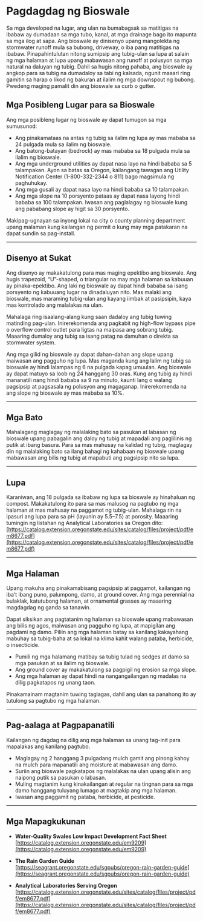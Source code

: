 # Pagdagdag ng Bioswale

Sa mga developed na lugar, ang ulan na bumabagsak sa matitigas na ibabaw ay dumadaan sa mga tubo, kanal, at mga drainage bago ito mapunta sa mga ilog at sapa. Ang bioswale ay dinisenyo upang mangolekta ng stormwater runoff mula sa bubong, driveway, o iba pang matitigas na ibabaw. Pinapahintulutan nitong sumipsip ang tubig-ulan sa lupa at salain ng mga halaman at lupa upang mabawasan ang runoff at polusyon sa mga natural na daluyan ng tubig. Dahil sa hugis nitong pahaba, ang bioswale ay angkop para sa tubig na dumadaloy sa tabi ng kalsada, ngunit maaari ring gamitin sa harap o likod ng bakuran at ilalim ng mga downspout ng bubong. Pwedeng maging pamalit din ang bioswale sa curb o gutter.

## Mga Posibleng Lugar para sa Bioswale

Ang mga posibleng lugar ng bioswale ay dapat tumugon sa mga sumusunod:

- Ang pinakamataas na antas ng tubig sa ilalim ng lupa ay mas mababa sa 24 pulgada mula sa ilalim ng bioswale.
- Ang batong-batayan (bedrock) ay mas mababa sa 18 pulgada mula sa ilalim ng bioswale.
- Ang mga underground utilities ay dapat nasa layo na hindi bababa sa 5 talampakan. Ayon sa batas sa Oregon, kailangang tawagan ang Utility Notification Center (1-800-332-2344 o 811) bago magsimula ng paghuhukay.
- Ang mga gusali ay dapat nasa layo na hindi bababa sa 10 talampakan.
- Ang mga slope na 10 porsyento pataas ay dapat nasa layong hindi bababa sa 100 talampakan. Iwasan ang paglalagay ng bioswale kung ang pababang slope ay higit sa 30 porsyento.

Makipag-ugnayan sa inyong lokal na city o county planning department upang malaman kung kailangan ng permit o kung may mga patakaran na dapat sundin sa pag-install.

---

## Disenyo at Sukat

Ang disenyo ay makakatulong para mas maging epektibo ang bioswale. Ang hugis trapezoid, “U”-shaped, o triangular na may mga halaman sa kabuuan ay pinaka-epektibo. Ang laki ng bioswale ay dapat hindi bababa sa isang porsyento ng kabuuang lugar na dinadaluyan nito. Mas malaki ang bioswale, mas maraming tubig-ulan ang kayang iimbak at pasipsipin, kaya mas kontrolado ang malalakas na ulan.

Mahalaga ring isaalang-alang kung saan dadaloy ang tubig tuwing matinding pag-ulan. Inirerekomenda ang pagkabit ng high-flow bypass pipe o overflow control outlet para ligtas na maipasa ang sobrang tubig. Maaaring dumaloy ang tubig sa isang patag na damuhan o direkta sa stormwater system.

Ang mga gilid ng bioswale ay dapat dahan-dahan ang slope upang maiwasan ang pagguho ng lupa. Mas maganda kung ang lalim ng tubig sa bioswale ay hindi lalampas ng 6 na pulgada kapag umuulan. Ang bioswale ay dapat matuyo sa loob ng 24 hanggang 30 oras. Kung ang tubig ay hindi mananatili nang hindi bababa sa 9 na minuto, kaunti lang o walang pagsipsip at pagsasala ng polusyon ang magaganap. Inirerekomenda na ang slope ng bioswale ay mas mababa sa 10%.

---

## Mga Bato

Mahalagang maglagay ng malalaking bato sa pasukan at labasan ng bioswale upang pabagalin ang daloy ng tubig at mapadali ang paglilinis ng putik at ibang basura. Para sa mas mahusay na kalidad ng tubig, maglagay din ng malalaking bato sa ilang bahagi ng kahabaan ng bioswale upang mabawasan ang bilis ng tubig at mapabuti ang pagsipsip nito sa lupa.

---

## Lupa

Karaniwan, ang 18 pulgada sa ibabaw ng lupa sa bioswale ay hinahaluan ng compost. Makakatulong ito para sa mas malusog na pagtubo ng mga halaman at mas mahusay na paggamot ng tubig-ulan. Mahalaga rin na ipasuri ang lupa para sa pH (layunin ay 5.5–7.5) at porosity. Maaaring tumingin ng listahan ng Analytical Laboratories sa Oregon dito:  
[https://catalog.extension.oregonstate.edu/sites/catalog/files/project/pdf/em8677.pdf](https://catalog.extension.oregonstate.edu/sites/catalog/files/project/pdf/em8677.pdf)

---

## Mga Halaman

Upang makuha ang pinakamabisang pagsipsip at paggamot, kailangan ng iba’t ibang puno, palumpong, damo, at ground cover. Ang mga perennial na bulaklak, katutubong halaman, at ornamental grasses ay maaaring magdagdag ng ganda sa tanawin.

Dapat siksikan ang pagtatanim ng halaman sa bioswale upang mabawasan ang bilis ng agos, maiwasan ang pagguho ng lupa, at mapigilan ang pagdami ng damo. Piliin ang mga halaman batay sa kanilang kakayahang mabuhay sa tubig-baha at sa lokal na klima kahit walang pataba, herbicide, o insecticide.

- Pumili ng mga halamang matibay sa tubig tulad ng sedges at damo sa mga pasukan at sa ilalim ng bioswale.
- Ang ground cover ay makakatulong sa pagpigil ng erosion sa mga slope.
- Ang mga halaman ay dapat hindi na nangangailangan ng madalas na dilig pagkatapos ng unang taon.

Pinakamainam magtanim tuwing taglagas, dahil ang ulan sa panahong ito ay tutulong sa pagtubo ng mga halaman.

---

## Pag-aalaga at Pagpapanatili

Kailangan ng dagdag na dilig ang mga halaman sa unang tag-init para mapalakas ang kanilang pagtubo.

- Maglagay ng 2 hanggang 3 pulgadang mulch gamit ang pinong kahoy na mulch para mapanatili ang moisture at mabawasan ang damo.
- Suriin ang bioswale pagkatapos ng malalakas na ulan upang alisin ang naipong putik sa pasukan o labasan.
- Muling magtanim kung kinakailangan at regular na tingnan para sa mga damo hanggang tuluyang lumago at magtakip ang mga halaman.
- Iwasan ang paggamit ng pataba, herbicide, at pesticide.

---

## Mga Mapagkukunan

- **Water-Quality Swales Low Impact Development Fact Sheet**  
  [https://catalog.extension.oregonstate.edu/em9209](https://catalog.extension.oregonstate.edu/em9209)

- **The Rain Garden Guide**  
  [https://seagrant.oregonstate.edu/sgpubs/oregon-rain-garden-guide](https://seagrant.oregonstate.edu/sgpubs/oregon-rain-garden-guide)

- **Analytical Laboratories Serving Oregon**  
  [https://catalog.extension.oregonstate.edu/sites/catalog/files/project/pdf/em8677.pdf](https://catalog.extension.oregonstate.edu/sites/catalog/files/project/pdf/em8677.pdf)
